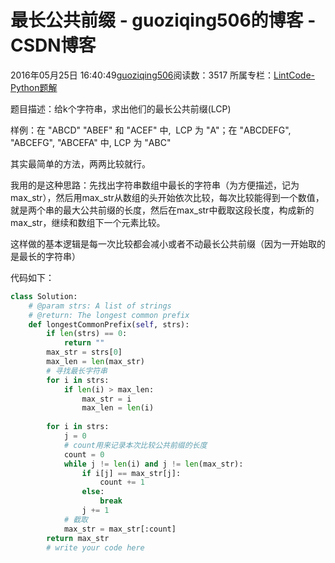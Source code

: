 # 最长公共前缀 - guoziqing506的博客 - CSDN博客





2016年05月25日 16:40:49[guoziqing506](https://me.csdn.net/guoziqing506)阅读数：3517
所属专栏：[LintCode-Python题解](https://blog.csdn.net/column/details/guoziqing-blog.html)









题目描述：给k个字符串，求出他们的最长公共前缀(LCP)

样例：在 "ABCD" "ABEF" 和 "ACEF" 中,  LCP 为 "A"；在 "ABCDEFG", "ABCEFG", "ABCEFA" 中, LCP 为 "ABC"

其实最简单的方法，两两比较就行。

我用的是这种思路：先找出字符串数组中最长的字符串（为方便描述，记为max_str），然后用max_str从数组的头开始依次比较，每次比较能得到一个数值，就是两个串的最大公共前缀的长度，然后在max_str中截取这段长度，构成新的max_str，继续和数组下一个元素比较。

这样做的基本逻辑是每一次比较都会减小或者不动最长公共前缀（因为一开始取的是最长的字符串）

代码如下：



```python
class Solution:
    # @param strs: A list of strings
    # @return: The longest common prefix
    def longestCommonPrefix(self, strs):
        if len(strs) == 0:
            return ""
        max_str = strs[0]
        max_len = len(max_str)
        # 寻找最长字符串
        for i in strs:
            if len(i) > max_len:
                max_str = i
                max_len = len(i)
        
        for i in strs:
            j = 0
            # count用来记录本次比较公共前缀的长度
            count = 0
            while j != len(i) and j != len(max_str):
                if i[j] == max_str[j]:
                    count += 1
                else:
                    break
                j += 1
            # 截取
            max_str = max_str[:count]
        return max_str
        # write your code here
```




